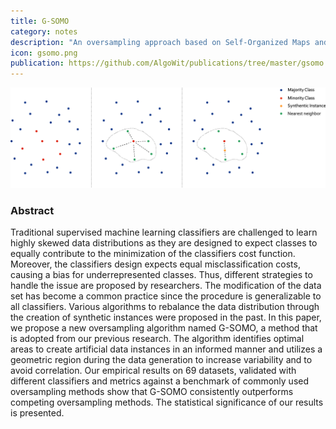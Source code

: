 ```yaml
---
title: G-SOMO
category: notes
description: "An oversampling approach based on Self-Organized Maps and Geometric SMOTE."
icon: gsomo.png
publication: https://github.com/AlgoWit/publications/tree/master/gsomo 
---
```




<img src="/assets/images/publications/gsomo.png" class="img-fluid" alt="G-SOMO">



### Abstract

Traditional supervised machine learning classifiers are challenged to learn highly skewed data distributions as they are designed to expect classes to equally contribute to the minimization of the classifiers cost function. Moreover, the classifiers design expects equal misclassification costs, causing a bias for underrepresented classes. Thus, different strategies to handle the issue are proposed by researchers. The modification of the data set has become a common practice since the procedure is generalizable to all classifiers. Various algorithms to rebalance the data distribution through the creation of synthetic instances were proposed in the past. In this paper, we propose a new oversampling algorithm named G-SOMO, a method that is adopted from our previous research. The algorithm identifies optimal areas to create artificial data instances in an informed manner and utilizes a geometric region during the data generation to increase variability and to avoid correlation. Our empirical results on 69 datasets, validated with different classifiers and metrics against a benchmark of commonly used oversampling methods show that G-SOMO consistently outperforms competing oversampling methods. The statistical significance of our results is presented.





